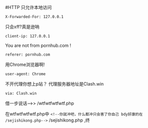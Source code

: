 #HTTP 
只允许本地访问
```url
X-Forwarded-For: 127.0.0.1
```
只会xff?真是逊呐
```url
client-ip: 127.0.0.1
```
You are not from pornhub.com !
```url
referer: pornhub.com
```
用Chrome浏览器啊!
```url
user-agent: Chrome
```
不开代理你想上p站？ 代理服务器地址是Clash.win
```url
via: Clash.win
```
借一步说话—>> /wtfwtfwtfwtf.php

在wtfwtfwtfwtf.php中 
`<!--你就冲吧，什么都冲只会害了你自己 bdy好康的在 /sejishikong.php-->`
/sejishikong.php ,终